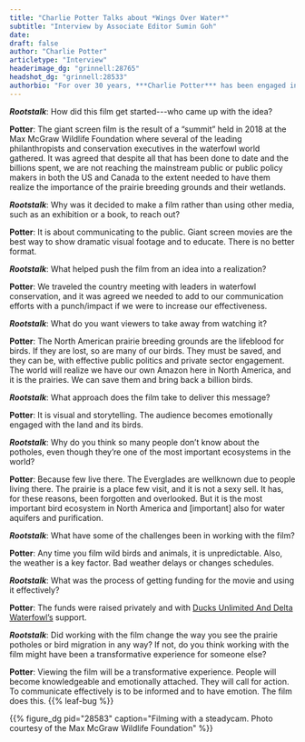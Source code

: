 ```yaml
---
title: "Charlie Potter Talks about *Wings Over Water*"
subtitle: "Interview by Associate Editor Sumin Goh"
date: 
draft: false
author: "Charlie Potter"
articletype: "Interview"
headerimage_dg: "grinnell:28765"
headshot_dg: "grinnell:28533"
authorbio: "For over 30 years, ***Charlie Potter*** has been engaged in the conservation/agricultural/natural resource/outdoor industry nationally. Potter has led major North American conservation organizations and has been active in large scale agriculture, open space and recreation property management and transactions. He has served on numerous national conservation/natural resource boards and has been a leader in the outdoor exposition industry and communications field."
---
```


***Rootstalk***: How did this film get started---who came up with the idea?   

**Potter**: The giant screen film is the result of a “summit” held in 2018 at the Max McGraw Wildlife Foundation where several of the leading philanthropists and conservation executives in the waterfowl world gathered. It was agreed that despite all that has been done to date and the billions spent, we are not reaching the mainstream public or public policy makers in both the US and Canada to the extent needed to have them realize the importance of the prairie breeding grounds and their wetlands.  

***Rootstalk***: Why was it decided to make a film rather than using other media, such as an exhibition or a book, to reach out?  

**Potter**: It is about communicating to the public. Giant screen movies are the best way to show dramatic visual footage and to educate. There is no better format.  

***Rootstalk***: What helped push the film from an idea into a realization?  

**Potter**: We traveled the country meeting with leaders in waterfowl conservation, and it was agreed we needed to add to our communication efforts with a punch/impact if we were to increase our effectiveness.   

***Rootstalk***: What do you want viewers to take away from watching it?  

**Potter**: The North American prairie breeding grounds are the lifeblood for birds. If they are lost, so are many of our birds. They must be saved, and they can be, with effective public politics and private sector engagement. The world will realize we have our own Amazon here in North America, and it is the prairies. We can save them and bring back a billion birds.  

***Rootstalk***: What approach does the film take to deliver this message?  

**Potter**: It is visual and storytelling. The audience becomes emotionally engaged with the land and its birds.  

***Rootstalk***: Why do you think so many people don’t know about the potholes, even though they’re one of the most important ecosystems in the world?  

**Potter**: Because few live there. The Everglades are wellknown due to people living there. The prairie is a place few visit, and it is not a sexy sell. It has, for these reasons, been forgotten and overlooked. But it is the most important bird ecosystem in North America and [important] also for water aquifers and purification.  

***Rootstalk***: What have some of the challenges been in working with the film?  

**Potter**: Any time you film wild birds and animals, it is unpredictable. Also, the weather is a key factor. Bad weather delays or changes schedules.   

***Rootstalk***: What was the process of getting funding for the movie and using it effectively?  

**Potter**: The funds were raised privately and with [Ducks Unlimited And Delta Waterfowl’s](https://deltawaterfowl.org) support.  

***Rootstalk***: Did working with the film change the way you see the prairie potholes or bird migration in any way? If not, do you think working with the film might have been a transformative experience for someone else?  

**Potter**: Viewing the film will be a transformative experience. People will become knowledgeable and emotionally attached. They will call for action. To communicate effectively is to be informed and to have emotion. The film does this. {{% leaf-bug %}}  

{{% figure_dg pid="28583" caption="Filming with a steadycam. Photo courtesy of the Max McGraw Wildlife Foundation" %}} 